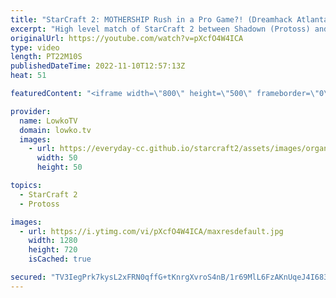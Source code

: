 ```yaml
---
title: "StarCraft 2: MOTHERSHIP Rush in a Pro Game?! (Dreamhack Atlanta)"
excerpt: "High level match of StarCraft 2 between Shadown (Protoss) and KingCobra (Protoss) from Dreamhack Atlanta. In this game KingCobra decides to throw all the standard decision making out of the window, and decides to go for a Mothership rush.  Support my work on Patreon: https://www.patreon.com/lowkotv Become"
originalUrl: https://youtube.com/watch?v=pXcfO4W4ICA
type: video
length: PT22M10S
publishedDateTime: 2022-11-10T12:57:13Z
heat: 51

featuredContent: "<iframe width=\"800\" height=\"500\" frameborder=\"0\" src=\"https://www.youtube.com/embed/pXcfO4W4ICA\" allow=\"accelerometer; autoplay; encrypted-media; gyroscope; picture-in-picture\" allowfullscreen></iframe>"

provider:
  name: LowkoTV
  domain: lowko.tv
  images:
    - url: https://everyday-cc.github.io/starcraft2/assets/images/organizations/lowko.tv-50x50.jpg
      width: 50
      height: 50

topics:
  - StarCraft 2
  - Protoss

images:
  - url: https://i.ytimg.com/vi/pXcfO4W4ICA/maxresdefault.jpg
    width: 1280
    height: 720
    isCached: true

secured: "TV3IegPrk7kysL2xFRN0qffG+tKnrgXvroS4nB/1r69MlL6FzAKnUqeJ4I6834mZiUo0ODY28Ru8P5PckPOjHezEmDJCa6TJQ5bdXF6lHkNhfvw6luWD+e13Hs7mdMmGkGnYbBO1m9Wi0XNGBbs0ewBrcZYeXhvOoKUD7V7Fek19qZ1LwKXkjsOxCJlW9JQKS2YaJaGa7t44t30B+dB7i/TwfabNjEAzKeB6k2HYtQvUWoEDYN2clAXREMeQ+10AfmJ1twwrWFrnnTV8pfbGxdOMpsi/rJKnYV9iCIv9bSXmxpVYlrPeAYV55KIZZK8e4YdP3vUkCIjmvx8IYOcAA3X9yDSVRm/siWDk9paT3prpx7lXYmEIlBIyMQVDVZriZvoUKHuEbYa7pNOMRXokJFMA5YbJGnxmtuvGgAaGsj6LpV2dg3aIOuspz2JgtAtI;cAHpBi0v6R5VpP1XGQ1cog=="
---
```


